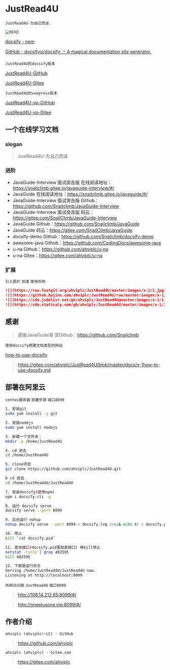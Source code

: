 # JustRead4U

`JustRead4U-为自己而读.`

<img src="http://bpic.588ku.com/element_origin_min_pic/17/11/08/bdd88d667ce28b0e39aaf931511fe371.jpg" alt="READ" style="zoom:80%;" align="center"/>

[docsify - npm](https://www.npmjs.com/package/docsify)

[GitHub - docsifyjs/docsify: 🃏 A magical documentation site generator.](https://github.com/docsifyjs/docsify)

`JustRead4U的docsify版本`

[JustRead4U-GitHub](https://github.com/ahviplc/JustRead4U)

[JustRead4U-Gitee](https://gitee.com/ahviplc/JustRead4U)

`JustRead4U的vuepress版本`

[JustRead4U-vp-GitHub](https://github.com/ahviplc/JustRead4U-vp)

[JustRead4U-vp-Gitee](https://gitee.com/ahviplc/JustRead4U-vp)

## 一个在线学习文档

### slogan

> JustRead4U-为自己而读.

### 进阶

- JavaGuide-Interview 面试突击版 在线阅读地址：https://snailclimb.gitee.io/javaguide-interview/#/
- JavaGuide 在线阅读地址：https://snailclimb.gitee.io/javaguide/#/
- JavaGuide-Interview 面试突击版 Github：https://github.com/Snailclimb/JavaGuide-Interview
- JavaGuide-Interview 面试突击版 码云：https://gitee.com/SnailClimb/JavaGuide-Interview
- JavaGuide Github：https://github.com/Snailclimb/JavaGuide
- JavaGuide 码云：https://gitee.com/SnailClimb/JavaGuide
- docsify-demo Github：https://github.com/Snailclimb/docsify-demo
- awesome-java Github：https://github.com/CodingDocs/awesome-java
- u-na Github：https://github.com/ahviplc/u-na
- u-na Gitee：https://gitee.com/ahviplc/u-na

### 扩展

`引入图片` `加速` `使用外网`

```markdown
![](https://raw.fastgit.org/ahviplc/JustRead4U/master/images/x-1/1.jpg)
![](https://github.bajins.com/ahviplc/JustRead4U/raw/master/images/x-1/1.jpg)
![](https://cdn.jsdelivr.net/gh/ahviplc/JustRead4U@master/images/x-1/1.jpg)
![](https://cdn.staticaly.com/gh/ahviplc/JustRead4U/master/images/x-1/1.jpg)
```

## 感谢

> 感谢JavaGuide哥 其Github：https://github.com/Snailclimb

`使用docsify搭建文档类型的网站`

[how-to-use-docsify](https://gitee.com/ahviplc/JustRead4U/blob/master/docs/x-1how-to-use-docsify.md)

> https://gitee.com/ahviplc/JustRead4U/blob/master/docs/x-1how-to-use-docsify.md

## 部署在阿里云

`centos服务器` `部署步骤` `端口8099`

```bash
1. 安装git
sudo yum install -y git

2. 安装nodejs
sudo yum install nodejs

3. 新建一个文件夹：
mkdir -p /home/JustRead4U

4. cd 进去
cd /home/JustRead4U

5. clone项目
git clone https://github.com/ahviplc/JustRead4U.git

6 cd 进去
cd /home/JustRead4U/JustRead4U

7. 安装docsify(使用npm)
npm i docsify-cli -g

8. 运行 docsify serve
docsify serve --port 8099

9. 后台运行 nohup
nohup docsify serve --port 8099 > docsify.log 2>&1& echo $! > docsify.pid

10. 停止
kill `cat docsify.pid`

11. 查询端口(docsify.pid里就是端口) 再kill停止
netstat -tunlp | grep 402595
kill 402595

12. 下面是运行日志
Serving /home/JustRead4U/JustRead4U now.
Listening at http://localhost:8099
```

`外网访问我` `JustRead4U` `端口8099`

> http://106.14.212.65:8099/#/

> http://oneplusone.vip:8099/#/

## 作者介绍

`ahviplc (ahviplc!~LC) · GitHub`

> https://github.com/ahviplc

`ahviplc (ahviplc) - Gitee.com`

> https://gitee.com/ahviplc

